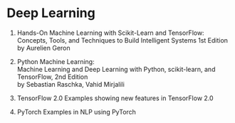 # Deep Learning

1. Hands-On Machine Learning with Scikit-Learn and TensorFlow: <br />
Concepts, Tools, and Techniques to Build Intelligent Systems 1st Edition <br />
by Aurelien Geron <br />

2. Python Machine Learning: <br />
Machine Learning and Deep Learning with Python, scikit-learn, and TensorFlow, 2nd Edition <br />
by Sebastian Raschka, Vahid Mirjalili  <br />

3. TensorFlow 2.0
Examples showing new features in TensorFlow 2.0

4. PyTorch 
Examples in NLP using PyTorch
